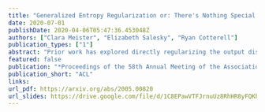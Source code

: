```yaml
---
title: "Generalized Entropy Regularization or: There's Nothing Special about Label Smoothing"
date: 2020-07-01
publishDate: 2020-04-06T05:47:36.453048Z
authors: ["Clara Meister", "Elizabeth Salesky", "Ryan Cotterell"]
publication_types: ["1"]
abstract: "Prior work has explored directly regularizing the output distributions of probabilistic models to alleviates peaky (i.e. over-confident) predictions, a common sign of overfitting. This class of techniques, of which label smoothing is one, has a deep mathematical connection to entropy regularization. Despite the consistent success of label smoothing across architectures and data sets in language generation tasks, two problems remain open; (1) there is little understanding of the underlying effects entropy regularizers have on models and (2) the full space of entropy regularization techniques is largely unexplored. We introduce a parametric family of entropy regularizers—which includes label smoothing and the confidence penalty as special cases—and use them to gain a better understanding of the relationship between the entropy of a model’s output distribution and its  performance on language generation tasks. We find that variance in model performance can be explained largely by the resulting entropy of the model’s output distribution rather than by the learning dynamics of the regularizer. Lastly, we find that label smoothing does not allow for sparsity in an output distribution, an undesirable property for language generation models, and therefore advise the use of other entropy regularization methods in its place."
featured: false
publication: "*Proceedings of the 58th Annual Meeting of the Association for Computational Linguistics*"
publication_short: "ACL"
links:
url_pdf: https://arxiv.org/abs/2005.00820
url_slides: https://drive.google.com/file/d/1C8EPawVTFJrnuUz8RhHR8yFQKhDRy3vZ/view?usp=sharing
---
```


